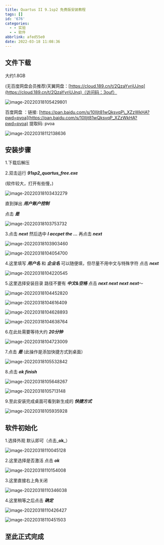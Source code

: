 ```yaml
---
title: Quartus II 9.1sp2 免费版安装教程
tags: []
id: '676'
categories:
  - - 实验
  - - 软件
abbrlink: afed55e0
date: 2022-03-18 11:08:36
---
```


## 文件下载

大约1.8GB

(无百度网盘会员推荐)天翼网盘：[https://cloud.189.cn/t/2QzaYvriUJnq](https://cloud.189.cn/t/2QzaYvriUJnq)（访问码：3ouf）

![image-20220318105429801](https://kozakemi.oss-cn-beijing.aliyuncs.com/20220318105429.png)

百度网盘 ：链接: [https://pan.baidu.com/s/10IIjt81wQksvqP\_XZzWkHA?pwd=pvoa](https://pan.baidu.com/s/10IIjt81wQksvqP_XZzWkHA?pwd=pvoa) 提取码: pvoa

![image-20220318112138636](https://kozakemi.oss-cn-beijing.aliyuncs.com/20220318112138.png)

## 安装步骤

1.下载后解压

2.双击运行 _**91sp2\_quartus\_free.exe**_

(软件较大，打开有些慢，)

![image-20220318103432279](https://kozakemi.oss-cn-beijing.aliyuncs.com/20220318103432.png)

直到弹出 _**用户账户控制**_

点击 _**是**_

![image-20220318103753732](https://kozakemi.oss-cn-beijing.aliyuncs.com/20220318103753.png)

3.点击 _**next**_ 然后选中 _**I accpet the ...**_ 再点击 _**next**_

![image-20220318103903460](https://kozakemi.oss-cn-beijing.aliyuncs.com/20220318103903.png)

![image-20220318104054700](https://kozakemi.oss-cn-beijing.aliyuncs.com/20220318104054.png)

4.这里填写 _**用户名**_ 和 _**企业名**_ 可以随便填，但尽量不用中文与特殊字符 点击 _**next**_

![image-20220318104220545](https://kozakemi.oss-cn-beijing.aliyuncs.com/20220318104220.png)

5.这里选择安装目录 路径不要有 _**中文&空格**_ 点击 _**next**_ _**next**_ _**next**_ _**next**_～

![image-20220318104452820](https://kozakemi.oss-cn-beijing.aliyuncs.com/20220318104452.png)

![image-20220318104616409](https://kozakemi.oss-cn-beijing.aliyuncs.com/20220318104616.png)

![image-20220318104628893](https://kozakemi.oss-cn-beijing.aliyuncs.com/20220318104628.png)

![image-20220318104638764](https://kozakemi.oss-cn-beijing.aliyuncs.com/20220318104638.png)

6.在此处需要等待大约 _**20分钟**_

![image-20220318104723009](https://kozakemi.oss-cn-beijing.aliyuncs.com/20220318104723.png)

7.点击 _**是**_ (此操作是添加快捷方式到桌面）

![image-20220318105532842](https://kozakemi.oss-cn-beijing.aliyuncs.com/20220318105532.png)

8.点击 _**ok**_ _**finish**_

![image-20220318105648267](https://kozakemi.oss-cn-beijing.aliyuncs.com/20220318105648.png)

![image-20220318105713148](https://kozakemi.oss-cn-beijing.aliyuncs.com/20220318105713.png)

9.至此安装完成桌面可看到新生成的 _**快捷方式**_

![image-20220318105935928](https://kozakemi.oss-cn-beijing.aliyuncs.com/20220318105935.png)

## 软件初始化

1.选择外观 默认即可（点击_**ok**_）

![image-20220318110045128](https://kozakemi.oss-cn-beijing.aliyuncs.com/20220318110047.png)

2.这里选择是否激活 点击 _**ok**_

![image-20220318110154008](https://kozakemi.oss-cn-beijing.aliyuncs.com/20220318110154.png)

3.这里直接右上角关闭

![image-20220318110346038](https://kozakemi.oss-cn-beijing.aliyuncs.com/20220318110346.png)

4.这里稍等之后点击 _**确定**_

![image-20220318110426427](https://kozakemi.oss-cn-beijing.aliyuncs.com/20220318110426.png)

![image-20220318110451503](https://kozakemi.oss-cn-beijing.aliyuncs.com/20220318110451.png)

## 至此正式完成